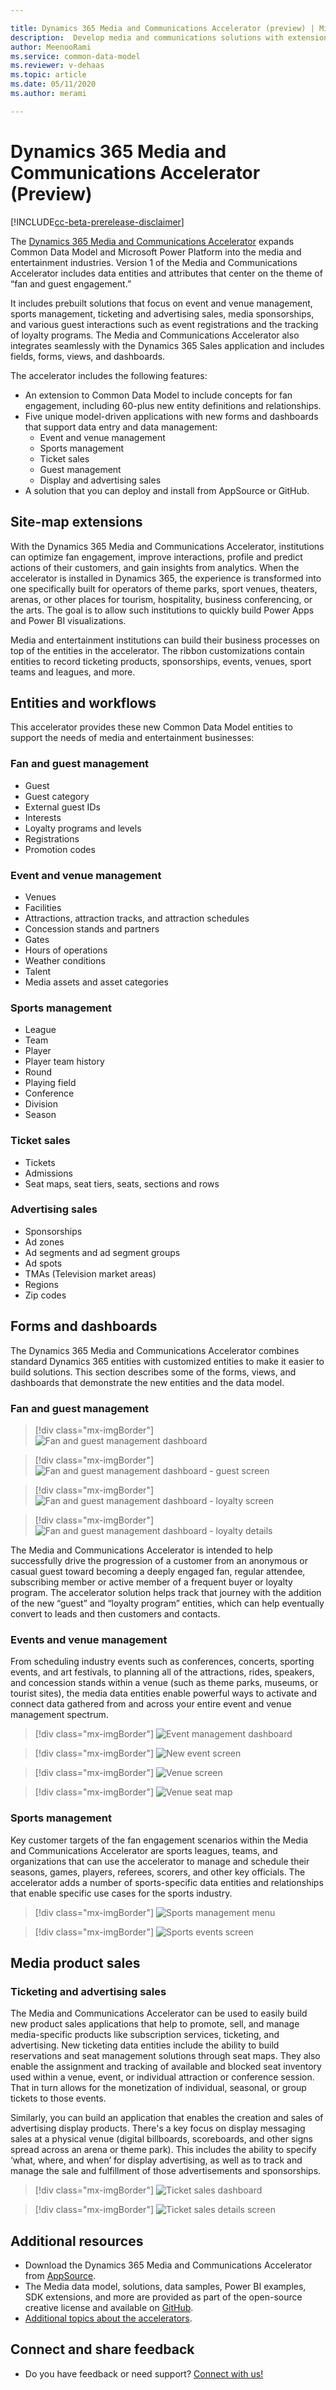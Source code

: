 ```yaml
---

title: Dynamics 365 Media and Communications Accelerator (preview) | Microsoft Docs
description:  Develop media and communications solutions with extensions to Common Data Model. Connect to built-in forms and Dynamics 365 Media and Communications Accelerator views.
author: MeenooRami
ms.service: common-data-model
ms.reviewer: v-dehaas
ms.topic: article
ms.date: 05/11/2020
ms.author: merami

---
```


# Dynamics 365 Media and Communications Accelerator (Preview)

[!INCLUDE[cc-beta-prerelease-disclaimer](../includes/cc-beta-prerelease-disclaimer.md)]

The [Dynamics 365 Media and Communications Accelerator](https://aka.ms/d365media) expands Common Data Model and Microsoft Power Platform into the media and entertainment industries. Version 1 of the Media and Communications Accelerator includes data entities and attributes that center on the theme of “fan and guest engagement.” 

It includes prebuilt solutions that focus on event and venue management, sports management, ticketing and advertising sales, media sponsorships, and various guest interactions such as event registrations and the tracking of loyalty programs. The Media and Communications Accelerator also integrates seamlessly with the Dynamics 365 Sales application and includes fields, forms, views, and dashboards.

The accelerator includes the following features:

- An extension to Common Data Model to include concepts for fan engagement, including 60-plus new entity definitions and relationships.
- Five unique model-driven applications with new forms and dashboards that support data entry and data management: 
  - Event and venue management
  - Sports management
  - Ticket sales
  - Guest management
  - Display and advertising sales
- A solution that you can deploy and install from AppSource or GitHub.

## Site-map extensions

With the Dynamics 365 Media and Communications Accelerator, institutions can optimize fan engagement, improve interactions, profile and predict actions of their customers, and gain insights from analytics. When the accelerator is installed in Dynamics 365, the experience is transformed into one specifically built for operators of theme parks, sport venues, theaters, arenas, or other places for tourism, hospitality, business conferencing, or the arts. The goal is to allow such institutions to quickly build Power Apps and Power BI visualizations.

Media and entertainment institutions can build their business processes on top of the entities in the accelerator. The ribbon customizations contain entities to record ticketing products, sponsorships, events, venues, sport teams and leagues, and more. 

## Entities and workflows

This accelerator provides these new Common Data Model entities to support the needs of media and entertainment businesses:

### Fan and guest management

- Guest
- Guest category
- External guest IDs
- Interests
- Loyalty programs and levels
- Registrations
- Promotion codes

### Event and venue management

- Venues
- Facilities
- Attractions, attraction tracks, and attraction schedules
- Concession stands and partners
- Gates
- Hours of operations
- Weather conditions
- Talent
- Media assets and asset categories

### Sports management

- League
- Team
- Player
- Player team history
- Round
- Playing field
- Conference
- Division
- Season

### Ticket sales

- Tickets
- Admissions
- Seat maps, seat tiers, seats, sections and rows

### Advertising sales

- Sponsorships
- Ad zones
- Ad segments and ad segment groups
- Ad spots
- TMAs  (Television market areas)
- Regions
- Zip codes

## Forms and dashboards

The Dynamics 365 Media and Communications Accelerator combines standard Dynamics 365 entities with customized entities to make it easier to build solutions. This section describes some of the forms, views, and dashboards that demonstrate the new entities and the data model.

### Fan and guest management

> [!div class="mx-imgBorder"]
> ![Fan and guest management dashboard](media/media-fan-management.png "Fan and guest management dashboard")

> [!div class="mx-imgBorder"]
> ![Fan and guest management dashboard - guest screen](media/media-guest-screen.png "Fan and guest management dashboard - guest screen")

> [!div class="mx-imgBorder"]
> ![Fan and guest management dashboard - loyalty screen](media/media-loyalty-screen.png "Fan and guest management dashboard - loyalty screen")

> [!div class="mx-imgBorder"]
> ![Fan and guest management dashboard - loyalty details](media/media-loyalty-details.png "Fan and guest management dashboard - loyalty details")

The Media and Communications Accelerator is intended to help successfully drive the progression of a customer from an anonymous or casual guest toward becoming a deeply engaged fan, regular attendee, subscribing member or active member of a frequent buyer or loyalty program. The accelerator solution helps track that journey with the addition of the new “guest” and “loyalty program” entities, which can help eventually convert to leads and then customers and contacts.

### Events and venue management

From scheduling industry events such as conferences, concerts, sporting events, and art festivals, to planning all of the attractions, rides, speakers, and concession stands within a venue (such as theme parks, museums, or tourist sites), the media data entities enable powerful ways to activate and connect data gathered from and across your entire event and venue management spectrum.

> [!div class="mx-imgBorder"]
> ![Event management dashboard](media/media-events-screen.png "Event management dashboard")

> [!div class="mx-imgBorder"]
> ![New event screen](media/media-new-event.png "New event screen")

> [!div class="mx-imgBorder"]
> ![Venue screen](media/media-venue-screen.png "Venue screen")

> [!div class="mx-imgBorder"]
> ![Venue seat map](media/media-seat-map.png "Venue seat map")

### Sports management

Key customer targets of the fan engagement scenarios within the Media and Communications Accelerator are sports leagues, teams, and organizations that can use the accelerator to manage and schedule their seasons, games, players, referees, scorers, and other key officials. The accelerator adds a number of sports-specific data entities and relationships that enable specific use cases for the sports industry.

> [!div class="mx-imgBorder"]
> ![Sports management menu](media/media-sports-mgmt-menu.png "Sports management menu")

> [!div class="mx-imgBorder"]
> ![Sports events screen](media/media-sports-events.png "Sports events screen")


## Media product sales

### Ticketing and advertising sales

The Media and Communications Accelerator can be used to easily build new product sales applications that help to promote, sell, and manage media-specific products like subscription services, ticketing, and advertising. New ticketing data entities include the ability to build reservations and seat management solutions through seat maps. They also enable the assignment and tracking of available and blocked seat inventory used within a venue, event, or individual attraction or conference session. That in turn allows for the monetization of individual, seasonal, or group tickets to those events. 

Similarly, you can build an application that enables the creation and sales of advertising display products. There's a key focus on  display messaging sales at a physical venue (digital billboards, scoreboards, and other signs spread across an arena or theme park). This includes the ability to specify ‘what, where, and when’ for display advertising, as well as to track and manage the sale and fulfillment of those advertisements and sponsorships.

> [!div class="mx-imgBorder"]
> ![Ticket sales dashboard](media/media-ticket-dashboard.png "Ticket sales dashboard")

> [!div class="mx-imgBorder"]
> ![Ticket sales details screen](media/media-ticket-details.png "Ticket sales details screen")

## Additional resources

- Download the Dynamics 365 Media and Communications Accelerator from [AppSource](https://appsource.microsoft.com/marketplace/apps?search=Dynamics%20365%20Accelerator&page=1).
- The Media data model, solutions, data samples, Power BI examples, SDK extensions, and more are provided as part of the open-source creative license and available on [GitHub](https://github.com/microsoft/Industry-Accelerator-Media).
- [Additional topics about the accelerators](https://aka.ms/cdmengage).

## Connect and share feedback

- Do you have feedback or need support?  [Connect with us!](https://aka.ms/cdmengage)
